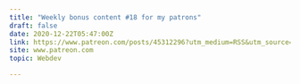 ```yaml
---
title: "Weekly bonus content #18 for my patrons"
draft: false
date: 2020-12-22T05:47:00Z
link: https://www.patreon.com/posts/45312296?utm_medium=RSS&utm_source=hune
site: www.patreon.com
topic: Webdev  

---
```

